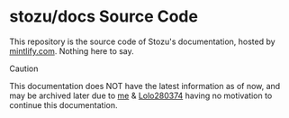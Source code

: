 # stozu/docs Source Code

This repository is the source code of Stozu's documentation, hosted by [mintlify.com](https://mintlify.com). Nothing here to say.

> [!CAUTION]
> This documentation does NOT have the latest information as of now, and may be archived later due to [me](https://discord.com/users/555079892467974164) & [Lolo280374](https://discord.com/users/547101350450692142) having no motivation to continue this documentation.
